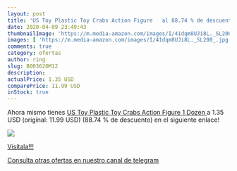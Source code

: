 ```yaml
---
layout: post
title: 'US Toy Plastic Toy Crabs Action Figure   al 88.74 % de descuento'
date: 2020-04-09 23:49:43
thumbnailImage: 'https://m.media-amazon.com/images/I/41dqm8UJi8L._SL200_.jpg'
images: [ 'https://m.media-amazon.com/images/I/41dqm8UJi8L._SL200_.jpg' ]
comments: true
category: ofertas
author: ring
slug: B00362OM12
description:
actualPrice: 1.35 USD
comparePrice: 11.99 USD
inStock: true
---
```


Ahora mismo tienes [US Toy Plastic Toy Crabs Action Figure  1 Dozen ](https://www.amazon.com/dp/B00362OM12/?tag=redken08-20) a 1.35 USD (original: 11.99 USD) (88.74 %  de descuento) en el siguiente enlace!

[![](https://m.media-amazon.com/images/I/41dqm8UJi8L._SL200_.jpg)](https://www.amazon.com/dp/B00362OM12/?tag=redken08-20)

[Visítala!!!](https://www.amazon.com/dp/B00362OM12/?tag=redken08-20)

[Consulta otras ofertas en nuestro canal de telegram](https://t.me/s/ofertas25)
